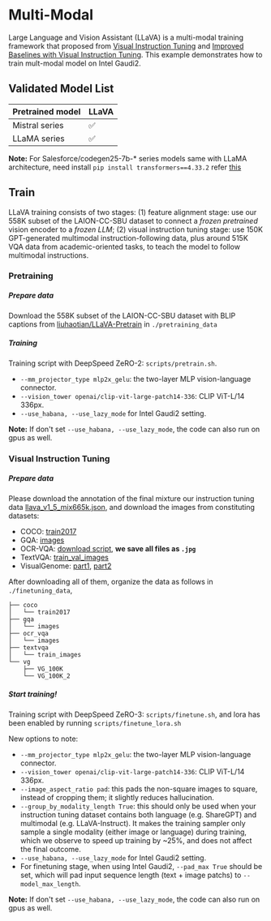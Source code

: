 
# Multi-Modal

Large Language and Vision Assistant (LLaVA) is a multi-modal training framework that proposed from [Visual Instruction Tuning](https://arxiv.org/abs/2304.08485) and [Improved Baselines with Visual Instruction Tuning](https://arxiv.org/abs/2310.03744). This example demonstrates how to train mult-modal model on Intel Gaudi2.

## Validated Model List
|Pretrained model| LLaVA | 
|------------------------------------|---|
|Mistral series| ✅|
|LLaMA series| ✅|

**Note:** For Salesforce/codegen25-7b-* series models same with LLaMA architecture, need install `pip install transformers==4.33.2` refer [this](https://github.com/salesforce/CodeGen/issues/82)

## Train

LLaVA training consists of two stages: (1) feature alignment stage: use our 558K subset of the LAION-CC-SBU dataset to connect a *frozen pretrained* vision encoder to a *frozen LLM*; (2) visual instruction tuning stage: use 150K GPT-generated multimodal instruction-following data, plus around 515K VQA data from academic-oriented tasks, to teach the model to follow multimodal instructions.

### Pretraining

##### Prepare data
Download the 558K subset of the LAION-CC-SBU dataset with BLIP captions from [liuhaotian/LLaVA-Pretrain](https://huggingface.co/datasets/liuhaotian/LLaVA-Pretrain) in `./pretraining_data`

##### Training 

Training script with DeepSpeed ZeRO-2: `scripts/pretrain.sh`.

- `--mm_projector_type mlp2x_gelu`: the two-layer MLP vision-language connector.
- `--vision_tower openai/clip-vit-large-patch14-336`: CLIP ViT-L/14 336px.
- `--use_habana, --use_lazy_mode` for Intel Gaudi2 setting.

**Note:** If don't set `--use_habana, --use_lazy_mode`, the code can also run on gpus as well.

### Visual Instruction Tuning

##### Prepare data

Please download the annotation of the final mixture our instruction tuning data [llava_v1_5_mix665k.json](https://huggingface.co/datasets/liuhaotian/LLaVA-Instruct-150K/resolve/main/llava_v1_5_mix665k.json), and download the images from constituting datasets:

- COCO: [train2017](http://images.cocodataset.org/zips/train2017.zip)
- GQA: [images](https://downloads.cs.stanford.edu/nlp/data/gqa/images.zip)
- OCR-VQA: [download script](https://drive.google.com/drive/folders/1_GYPY5UkUy7HIcR0zq3ZCFgeZN7BAfm_?usp=sharing), **we save all files as `.jpg`**
- TextVQA: [train_val_images](https://dl.fbaipublicfiles.com/textvqa/images/train_val_images.zip)
- VisualGenome: [part1](https://cs.stanford.edu/people/rak248/VG_100K_2/images.zip), [part2](https://cs.stanford.edu/people/rak248/VG_100K_2/images2.zip)

After downloading all of them, organize the data as follows in `./finetuning_data`,

```
├── coco
│   └── train2017
├── gqa
│   └── images
├── ocr_vqa
│   └── images
├── textvqa
│   └── train_images
└── vg
    ├── VG_100K
    └── VG_100K_2
```

##### Start training!

Training script with DeepSpeed ZeRO-3: `scripts/finetune.sh`, and lora has been enabled by running `scripts/finetune_lora.sh`


New options to note:

- `--mm_projector_type mlp2x_gelu`: the two-layer MLP vision-language connector.
- `--vision_tower openai/clip-vit-large-patch14-336`: CLIP ViT-L/14 336px.
- `--image_aspect_ratio pad`: this pads the non-square images to square, instead of cropping them; it slightly reduces hallucination.
- `--group_by_modality_length True`: this should only be used when your instruction tuning dataset contains both language (e.g. ShareGPT) and multimodal (e.g. LLaVA-Instruct). It makes the training sampler only sample a single modality (either image or language) during training, which we observe to speed up training by ~25%, and does not affect the final outcome.
- `--use_habana, --use_lazy_mode` for Intel Gaudi2 setting.
- For finetuning stage, when using Intel Gaudi2, `--pad_max True` should be set, which will pad input sequence length (text + image patchs) to `--model_max_length`.

**Note:** If don't set `--use_habana, --use_lazy_mode`, the code can also run on gpus as well.
